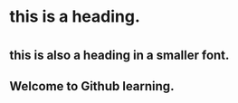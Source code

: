 # <h1> this is a heading.
  # <h2> this is also a heading in a smaller font.
  
  ## Welcome to Github learning.
  

